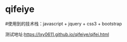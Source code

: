 # qifeiye

#使用到的技术栈：javascript + jquery + css3 + bootstrap

测试地址:https://lxy0611.github.io/qifeiye/qifei.html
